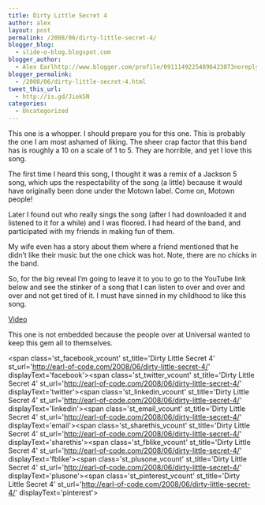 ```yaml
---
title: Dirty Little Secret 4
author: alex
layout: post
permalink: /2008/06/dirty-little-secret-4/
blogger_blog:
  - slide-o-blog.blogspot.com
blogger_author:
  - Alex Earlhttp://www.blogger.com/profile/09111492254896423873noreply@blogger.com
blogger_permalink:
  - /2008/06/dirty-little-secret-4.html
tweet_this_url:
  - http://is.gd/JiokSN
categories:
  - Uncategorized
---
```

This one is a whopper. I should prepare you for this one. This is probably the one I am most ashamed of liking. The sheer crap factor that this band has is roughly a 10 on a scale of 1 to 5. They are horrible, and yet I love this song. 

The first time I heard this song, I thought it was a remix of a Jackson 5 song, which ups the respectability of the song (a little) because it would have originally been done under the Motown label. Come on, Motown people!

Later I found out who really sings the song (after I had downloaded it and listened to it for a while) and I was floored. I had heard of the band, and participated with my friends in making fun of them.

My wife even has a story about them where a friend mentioned that he didn&#8217;t like their music but the one chick was hot. Note, there are no chicks in the band.

So, for the big reveal I&#8217;m going to leave it to you to go to the YouTube link below and see the stinker of a song that I can listen to over and over and over and not get tired of it. I must have sinned in my childhood to like this song.

[Video][1]

This one is not embedded because the people over at Universal wanted to keep this gem all to themselves.

<span class='st\_facebook\_vcount' st\_title='Dirty Little Secret 4' st\_url='http://earl-of-code.com/2008/06/dirty-little-secret-4/' displayText='facebook'></span><span class='st\_twitter\_vcount' st\_title='Dirty Little Secret 4' st\_url='http://earl-of-code.com/2008/06/dirty-little-secret-4/' displayText='twitter'></span><span class='st\_linkedin\_vcount' st\_title='Dirty Little Secret 4' st\_url='http://earl-of-code.com/2008/06/dirty-little-secret-4/' displayText='linkedin'></span><span class='st\_email\_vcount' st\_title='Dirty Little Secret 4' st\_url='http://earl-of-code.com/2008/06/dirty-little-secret-4/' displayText='email'></span><span class='st\_sharethis\_vcount' st\_title='Dirty Little Secret 4' st\_url='http://earl-of-code.com/2008/06/dirty-little-secret-4/' displayText='sharethis'></span><span class='st\_fblike\_vcount' st\_title='Dirty Little Secret 4' st\_url='http://earl-of-code.com/2008/06/dirty-little-secret-4/' displayText='fblike'></span><span class='st\_plusone\_vcount' st\_title='Dirty Little Secret 4' st\_url='http://earl-of-code.com/2008/06/dirty-little-secret-4/' displayText='plusone'></span><span class='st\_pinterest\_vcount' st\_title='Dirty Little Secret 4' st\_url='http://earl-of-code.com/2008/06/dirty-little-secret-4/' displayText='pinterest'></span>

 [1]: http://www.youtube.com/watch?v=5tfSqjc_WRY